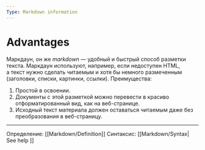 ```yaml
---
Type: Markdown information
---
```

# Advantages
Маркдаун, он же *markdown* — удобный и быстрый способ разметки текста. Маркдаун используют, например, если недоступен HTML, а текст нужно сделать читаемым и хотя бы немного размеченным (заголовки, списки, картинки, ссылки). Преимущества:
1. Простой в освоении.
2. Документы с этой разметкой можно перевести в красиво отформатированный вид, как на веб-странице.
3. Исходный текст материала должен оставаться читаемым даже без преобразования в веб-страницу.
***
Определение: [[Markdown/Definition]]
Синтаксис: [[Markdown/Syntax| See help ]]